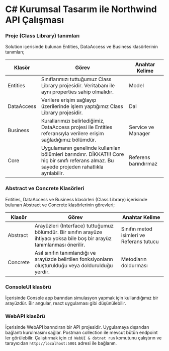 ﻿# C# Kurumsal Tasarım ile Northwind API Çalışması

### Proje (Class Library) tanımları
Solution içerisinde bulunan Entities, DataAccess ve Business klasörlerinin tanımları;

| Klasör | Görev | Anahtar Kelime |
|---|---|---|
| Entities | Sınıflarımızı tuttuğumuz Class Library projesidir. Veritabanı ile aynı properties sahip olmalıdır. | Model |
| DataAccess | Verilere erişim sağlayıp üzerilerinde işlem yaptığımız Class Library projesidir. | Dal |
| Business | Kurallarımızı belirlediğimiz, DataAccess projesi ile Entities referansıyla verilere erişim sağladığımız bölümdür. | Service ve Manager |
| Core | Uygulamanın genelinde kullanılan bölümleri barındırır. DİKKAT!!! Core hiç bir sınıfı referans almaz. Bu sayede projeden rahatlıkla ayrılabilir. | Referens barındırmaz |

### Abstract ve Concrete Klasörleri
Entities, DataAccess ve Business klasörleri (Class Library) içerisinde bulunan Abstract ve Concrete klasörlerinin görevleri;

| Klasör | Görev | Anahtar Kelime |
|---|---|---|
| Abstract | Arayüzleri (Interface) tuttuğumuz bölümdür. Bir sınıfın arayüze ihtiyacı yoksa bile boş bir arayüz tanımlanması önerilir.| Sınıfın metod isimleri ve Referans tutucu |
| Concrete | Asıl sınıfın tanımlandığı ve arayüzde belirtilen fonksiyonların oluşturulduğu veya doldurulduğu yerdir. | Metodların doldurması |

### ConsoleUI klasörü
İçerisinde Console app barından simulasyon yapmak için kullandığımız bir arayüzdür. Bir angular, react uygulaması gibi düşünülebilir. 

### WebAPI klasörü
İçerisinde WebAPI barındıran bir API projesidir. Uygulamaya dışarıdan bağlantı kurulmasını sağlar. Postman collection ile mevcut bütün endpoint ler görülebilir.
Çalıştırmak için `cd WebUI & dotnet run` komutunu çalıştırın ve tarayıcıdan `http://localhost:5001` adresi ile bağlanın.
